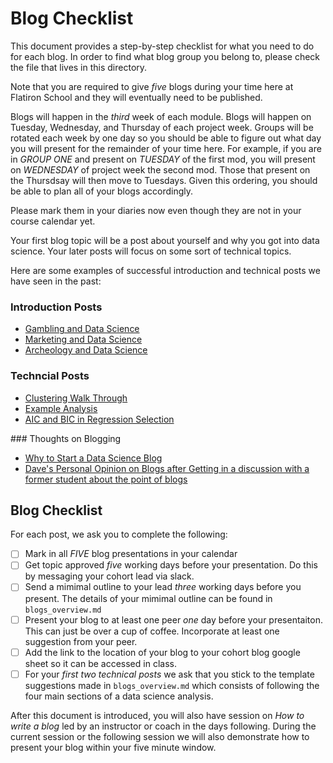# Blog Checklist

This document provides a step-by-step checklist for what you need to do for each blog.
In order to find what blog group you belong to, please check the file that lives in this directory.

Note that you are required to give *five* blogs during your time here at Flatiron School and they will eventually need to be published.

Blogs will happen in the *third* week of each module. Blogs will happen on Tuesday, Wednesday, and Thursday of each project week.
Groups will be rotated each week by one day so you should be able to figure out what day you will present for the remainder of your time here. 
For example, if you are in *GROUP ONE* and present on *TUESDAY* of the first mod, you will present on *WEDNESDAY* of project week the second mod. 
Those that present on the Thursdsay will then move to Tuesdays.
Given this ordering, you should be able to plan all of your blogs accordingly.

Please mark them in your diaries now even though they are not in your course calendar yet.

Your first blog topic will be a post about yourself and why you got into data science.
Your later posts will focus on some sort of technical topics.

Here are some examples of successful introduction and technical posts we have seen in the past:

### Introduction Posts

* [Gambling and Data Science](https://medium.com/@joepeirson/b57b32d0354a)  
* [Marketing and Data Science](https://medium.com/@shuyuwusw/can-we-integrate-marketing-decision-with-machine-learning-aa80add2640f)
* [Archeology and Data Science](https://medium.com/@mina_77131/why-i-am-learning-data-science-9076a4123ced) 

### Techncial Posts

* [Clustering Walk Through](https://towardsdatascience.com/clustering-with-k-means-1e07a8bfb7ca)
* [Example Analysis](https://medium.com/analytics-vidhya/are-we-living-in-a-sustainable-world-using-deep-learning-som-to-find-answers-d97ac5445ac9_)
* [AIC and BIC in Regression Selection](https://medium.com/@louisbademosi_20360/57b3e12685d)

### Thoughts on Blogging

* [Why to Start a Data Science Blog](http://varianceexplained.org/r/start-blog/)
* [Dave's Personal Opinion on Blogs after Getting in a discussion with a former student about the point of blogs](https://davidjohnbaker.rbind.io/post/blog-on-blogs/)

## Blog Checklist 

For each post, we ask you to complete the following:

* [ ] Mark in all *FIVE* blog presentations in your calendar
* [ ] Get topic approved *five* working days before your presentation. Do this by messaging your cohort lead via slack. 
* [ ] Send a mimimal outline to your lead *three* working days before you present. The details of your mimimal outline can be found in `blogs_overview.md` 
* [ ] Present your blog to at least one peer *one* day before your presentaiton. This can just be over a cup of coffee. Incorporate at least one suggestion from your peer.
* [ ] Add the link to the location of your blog to your cohort blog google sheet so it can be accessed in class.  
* [ ] For your *first two technical posts* we ask that you stick to the template suggestions made in `blogs_overview.md` which consists of following the four main sections of a data science analysis. 

After this document is introduced, you will also have session on *How to write a blog* led by an instructor or coach in the days following. 
During the current session or the following session we will also demonstrate how to present your blog within your five minute window. 



